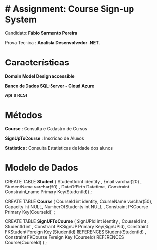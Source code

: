 # # Assignment: Course Sign-up System

Candidato: **Fábio Sarmento Pereira**

Prova Tecnica : **Analista Desenvolvedor .NET**. 




# Características

**Domain Model Design accessible**

**Banco de Dados SQL-Server - Cloud Azure**

**Api´s REST**





# Métodos


**Course** : Consulta e Cadastro de Cursos                  

**SignUpToCourse** : Inscricao de Alunos                             

**Statistics** : Consulta Estatisticas de Idade dos alunos   


# Modelo de Dados

CREATE TABLE **Student** ( StudentId int identity , 
                       Email varchar(20) , 
					   StudentName varchar(50) , 
					   DateOfBirth Datetime , 
					   Constraint Constraint_name Primary Key(StudentId)) ;
					   
CREATE TABLE **Course** (
							 CourseId int identity,
							 CourseName varchar(50),
							 Capacity int NULL,
							 NumberOfStudents int NULL ,
							 Constraint PKCourse Primary Key(CourseId)) ;					   
					   

CREATE TABLE **SignUPToCourse** ( 
                                 SignUPId int identity ,
					          	 	   CourseId int , 
                                 StudentId int ,
							            Constraint PKSignUP Primary Key(SignUPId),
							            Constraint FKStudent Foreign Key (StudentId) REFERENCES Student(StudentId) ,
							            Constraint FKCourse Foreign Key (CourseId) REFERENCES Course(CourseId) 
							           ) ;
   
